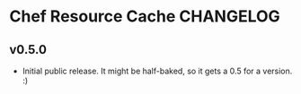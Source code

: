 Chef Resource Cache CHANGELOG
=============================

v0.5.0
------
- Initial public release.  It might be half-baked, so it gets a 0.5 for a version.  :)

